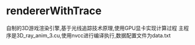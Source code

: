 # rendererWithTrace
自制的3D游戏渲染引擎,基于光线追踪技术原理,使用GPU显卡实现计算过程
主程序是3D_ray_anim_3.cu,使用nvcc进行编译执行,数据配置文件为data.txt
